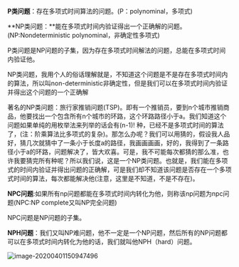**P类问题**：存在多项式时间算法的问题。(P：polynominal，多项式)

**NP类问题：**能在多项式时间内验证得出一个正确解的问题。(NP:Nondeterministic polynominal，非确定性多项式)

P类问题是NP问题的子集，因为存在多项式时间解法的问题，总能在多项式时间内验证他。

NP类问题，我用个人的俗话理解就是，不知道这个问题是不是存在多项式时间内的算法，所以叫non-deterministic非确定性，但是我们可以在多项式时间内验证并得出这个问题的一个正确解

著名的NP类问题：旅行家推销问题(TSP)。即有一个推销员，要到n个城市推销商品，他要找出一个包含所有n个城市的环路，这个环路路径小于a。我们知道这个问题如果单纯的用枚举法来列举的话会有(n-1)! 种，已经不是多项式时间的算法了，(注：阶乘算法比多项式的复杂)。那怎么办呢？我们可以用猜的，假设我人品好，猜几次就猜中了一条小于长度a的路径，我画画画画，好的，我得到了一条路径小于a的环路，问题解决了，皆大欢喜。可是，我不可能每次都猜的那么准，也许我要猜完所有种呢？所以我们说，这是一个NP类问题。也就是，我们能在多项式的时间内验证并得出问题的正确解，可是我们却不知道该问题是否存在一个多项式时间的算法，每次都能解决他(注意，这里是不知道，不是不存在)。

**NPC问题**:如果所有np问题都能在多项式时间内转化为他，则称该np问题为npc问题(NPC:NP complete又叫NP完全问题)

NPC问题是NP问题的子集。

**NPH问题**：我们又叫NP难问题，他不一定是一个NP问题，然后所有的NP问题都可以在多项式时间内转化为他的话，我们就叫他NPH（hard）问题。

![image-20200401150947496](C:\Users\syz\AppData\Roaming\Typora\typora-user-images\image-20200401150947496.png)